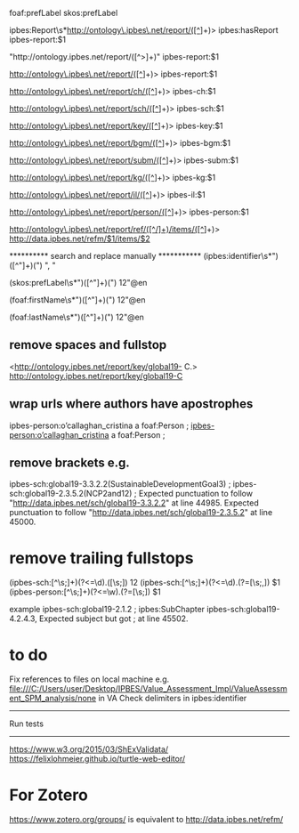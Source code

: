 foaf:prefLabel
skos:prefLabel

ipbes:Report\s*<http://ontology\.ipbes\.net/report/([^>]+)>
ipbes:hasReport ipbes-report:$1

"http://ontology\.ipbes\.net/report/([^>]+)"
ipbes-report:$1

<http://ontology\.ipbes\.net/report/([^>]+)>
ipbes-report:$1

<http://ontology\.ipbes\.net/report/ch/([^>]+)>
ipbes-ch:$1

<http://ontology\.ipbes\.net/report/sch/([^>]+)>
ipbes-sch:$1

<http://ontology\.ipbes\.net/report/key/([^>]+)>
ipbes-key:$1

<http://ontology\.ipbes\.net/report/bgm/([^>]+)>
ipbes-bgm:$1

<http://ontology\.ipbes\.net/report/subm/([^>]+)>
ipbes-subm:$1

<http://ontology\.ipbes\.net/report/kg/([^>]+)>
ipbes-kg:$1

<http://ontology\.ipbes\.net/report/il/([^>]+)>
ipbes-il:$1

<http://ontology\.ipbes\.net/report/person/([^>]+)>
ipbes-person:$1

<http://ontology\.ipbes\.net/report/ref/([^/]+)/items/([^>]+)>
<http://data.ipbes.net/refm/$1/items/$2>

********** search and replace manually  ***********
(ipbes:identifier\s*")([^"]+)(")
",
        "

(skos:prefLabel\s*")([^"]+)(")
$1$2"@en

(foaf:firstName\s*")([^"]+)(")
$1$2"@en

(foaf:lastName\s*")([^"]+)(")
$1$2"@en

## remove spaces and fullstop
<http://ontology.ipbes.net/report/key/global19- C.>
<http://ontology.ipbes.net/report/key/global19-C>

## wrap urls where authors have apostrophes
ipbes-person:o’callaghan_cristina a foaf:Person ;
<ipbes-person:o’callaghan_cristina> a foaf:Person ;

## remove brackets e.g. 
ipbes-sch:global19-3.3.2.2(SustainableDevelopmentGoal3) ;
ipbes-sch:global19-2.3.5.2(NCP2and12) ;
Expected punctuation to follow "http://data.ipbes.net/sch/global19-3.3.2.2" at line 44985.
Expected punctuation to follow "http://data.ipbes.net/sch/global19-2.3.5.2" at line 45000.

# remove trailing fullstops
(ipbes-sch:[^\s;]+)(?<=\d)\.([\s;])
$1$2
(ipbes-sch:[^\s;]+)(?<=\d)\.(?=[\s;,])
$1
(ipbes-person:[^\s;]+)(?<=\w)\.(?=[\s;])
$1

example
ipbes-sch:global19-2.1.2 ;
ipbes:SubChapter ipbes-sch:global19-4.2.4.3,
Expected subject but got ; at line 45502.

# to do
Fix references to files on local machine e.g. <file:///C:/Users/user/Desktop/IPBES/Value_Assessment_Impl/ValueAssessment_SPM_analysis/none> in VA
Check delimiters in ipbes:identifier 

***********************************************************************
Run tests 
***********************************************************************
https://www.w3.org/2015/03/ShExValidata/
https://felixlohmeier.github.io/turtle-web-editor/

# For Zotero
https://www.zotero.org/groups/ is equivalent to http://data.ipbes.net/refm/